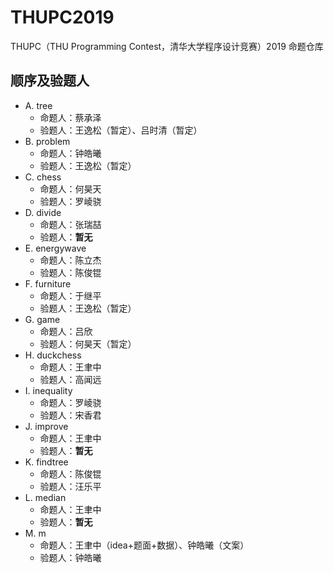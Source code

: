 # THUPC2019

THUPC（THU Programming Contest，清华大学程序设计竞赛）2019 命题仓库

## 顺序及验题人

* A. tree
    * 命题人：蔡承泽
    * 验题人：王逸松（暂定）、吕时清（暂定）
* B. problem
    * 命题人：钟皓曦
    * 验题人：王逸松（暂定）
* C. chess
    * 命题人：何昊天
    * 验题人：罗崚骁
* D. divide
    * 命题人：张瑞喆
    * 验题人：**暂无**
* E. energywave
    * 命题人：陈立杰
    * 验题人：陈俊锟
* F. furniture
    * 命题人：于继平
    * 验题人：王逸松（暂定）
* G. game
    * 命题人：吕欣
    * 验题人：何昊天（暂定）
* H. duckchess
    * 命题人：王聿中
    * 验题人：高闻远
* I. inequality
    * 命题人：罗崚骁
    * 验题人：宋香君
* J. improve
    * 命题人：王聿中
    * 验题人：**暂无**
* K. findtree
    * 命题人：陈俊锟
    * 验题人：汪乐平
* L. median
    * 命题人：王聿中
    * 验题人：**暂无**
* M. m
    * 命题人：王聿中（idea+题面+数据）、钟皓曦（文案）
    * 验题人：钟皓曦
